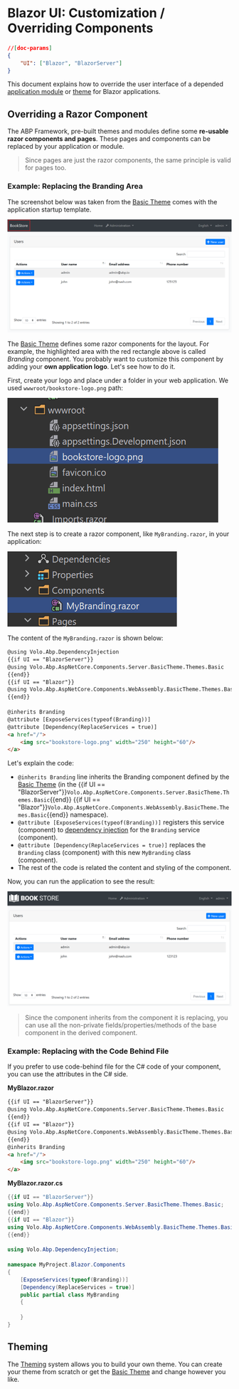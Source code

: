 # Blazor UI: Customization / Overriding Components

````json
//[doc-params]
{
    "UI": ["Blazor", "BlazorServer"]
}
````

This document explains how to override the user interface of a depended [application module](../../Modules/Index.md) or [theme](Theming.md) for Blazor applications.

## Overriding a Razor Component

The ABP Framework, pre-built themes and modules define some **re-usable razor components and pages**. These pages and components can be replaced by your application or module.

> Since pages are just the razor components, the same principle is valid for pages too.

### Example: Replacing the Branding Area

The screenshot below was taken from the [Basic Theme](Basic-Theme.md) comes with the application startup template.

![bookstore-brand-area-highlighted](../../images/bookstore-brand-area-highlighted.png)

The [Basic Theme](Basic-Theme.md) defines some razor components for the layout. For example, the highlighted area with the red rectangle above is called *Branding* component. You probably want to customize this component by adding your **own application logo**. Let's see how to do it.

First, create your logo and place under a folder in your web application. We used `wwwroot/bookstore-logo.png` path:

![bookstore-logo-blazor](../../images/bookstore-logo-blazor.png)

The next step is to create a razor component, like `MyBranding.razor`, in your application:

![bookstore-logo-blazor](../../images/bookstore-branding-blazor.png)

The content of the `MyBranding.razor` is shown below:


````html
@using Volo.Abp.DependencyInjection
{{if UI == "BlazorServer"}}
@using Volo.Abp.AspNetCore.Components.Server.BasicTheme.Themes.Basic
{{end}}
{{if UI == "Blazor"}}
@using Volo.Abp.AspNetCore.Components.WebAssembly.BasicTheme.Themes.Basic
{{end}}

@inherits Branding
@attribute [ExposeServices(typeof(Branding))]
@attribute [Dependency(ReplaceServices = true)]
<a href="/">
    <img src="bookstore-logo.png" width="250" height="60"/>
</a>
````

Let's explain the code:

* `@inherits Branding` line inherits the Branding component defined by the [Basic Theme](Basic-Theme.md) (in the {{if UI == "BlazorServer"}}`Volo.Abp.AspNetCore.Components.Server.BasicTheme.Themes.Basic`{{end}} {{if UI == "Blazor"}}`Volo.Abp.AspNetCore.Components.WebAssembly.BasicTheme.Themes.Basic`{{end}} namespace).
* `@attribute [ExposeServices(typeof(Branding))]` registers this service (component) to [dependency injection](../../Dependency-Injection.md) for the `Branding` service (component).
* `@attribute [Dependency(ReplaceServices = true)]` replaces the `Branding` class (component) with this new `MyBranding` class (component).
* The rest of the code is related the content and styling of the component.

Now, you can run the application to see the result:

![bookstore-added-logo](../../images/bookstore-added-logo.png)

> Since the component inherits from the component it is replacing, you can use all the non-private fields/properties/methods of the base component in the derived component.

### Example: Replacing with the Code Behind File

If you prefer to use code-behind file for the C# code of your component, you can use the attributes in the C# side.

**MyBlazor.razor**

````html
{{if UI == "BlazorServer"}}
@using Volo.Abp.AspNetCore.Components.Server.BasicTheme.Themes.Basic
{{end}}
{{if UI == "Blazor"}}
@using Volo.Abp.AspNetCore.Components.WebAssembly.BasicTheme.Themes.Basic
{{end}}
@inherits Branding
<a href="/">
    <img src="bookstore-logo.png" width="250" height="60"/>
</a>
````

**MyBlazor.razor.cs**

````csharp
{{if UI == "BlazorServer"}}
using Volo.Abp.AspNetCore.Components.Server.BasicTheme.Themes.Basic;
{{end}}
{{if UI == "Blazor"}}
using Volo.Abp.AspNetCore.Components.WebAssembly.BasicTheme.Themes.Basic;
{{end}}

using Volo.Abp.DependencyInjection;

namespace MyProject.Blazor.Components
{
    [ExposeServices(typeof(Branding))]
    [Dependency(ReplaceServices = true)]
    public partial class MyBranding
    {

    }
}
````

## Theming

The [Theming](Theming.md) system allows you to build your own theme. You can create your theme from scratch or get the [Basic Theme](Basic-Theme.md) and change however you like.
